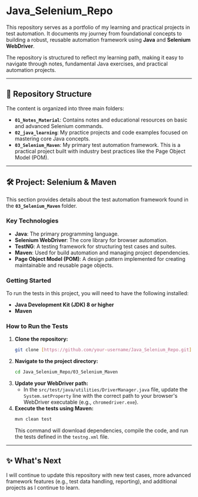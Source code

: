 # Java_Selenium_Repo

This repository serves as a portfolio of my learning and practical projects in test automation. It documents my journey from foundational concepts to building a robust, reusable automation framework using **Java** and **Selenium WebDriver**.

The repository is structured to reflect my learning path, making it easy to navigate through notes, fundamental Java exercises, and practical automation projects.

---

## 📂 Repository Structure

The content is organized into three main folders:

* **`01_Notes_Material`**: Contains notes and educational resources on basic and advanced Selenium commands.
* **`02_java_learning`**: My practice projects and code examples focused on mastering core Java concepts.
* **`03_Selenium_Maven`**: My primary test automation framework. This is a practical project built with industry best practices like the Page Object Model (POM).

---

## 🛠️ Project: Selenium & Maven

This section provides details about the test automation framework found in the **`03_Selenium_Maven`** folder.

### Key Technologies

* **Java**: The primary programming language.
* **Selenium WebDriver**: The core library for browser automation.
* **TestNG**: A testing framework for structuring test cases and suites.
* **Maven**: Used for build automation and managing project dependencies.
* **Page Object Model (POM)**: A design pattern implemented for creating maintainable and reusable page objects.

### Getting Started

To run the tests in this project, you will need to have the following installed:

* **Java Development Kit (JDK) 8 or higher**
* **Maven**

### How to Run the Tests

1.  **Clone the repository:**
    ```bash
    git clone [https://github.com/your-username/Java_Selenium_Repo.git](https://github.com/your-username/Java_Selenium_Repo.git)
    ```
2.  **Navigate to the project directory:**
    ```bash
    cd Java_Selenium_Repo/03_Selenium_Maven
    ```
3.  **Update your WebDriver path:**
    * In the `src/test/java/utilities/DriverManager.java` file, update the `System.setProperty` line with the correct path to your browser's WebDriver executable (e.g., `chromedriver.exe`).
4.  **Execute the tests using Maven:**
    ```bash
    mvn clean test
    ```
    This command will download dependencies, compile the code, and run the tests defined in the `testng.xml` file.

---

## ✨ What's Next

I will continue to update this repository with new test cases, more advanced framework features (e.g., test data handling, reporting), and additional projects as I continue to learn.
